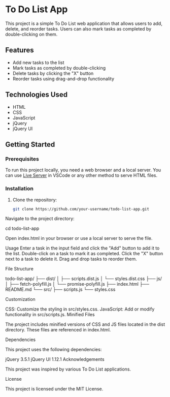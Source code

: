 # To Do List App

This project is a simple To Do List web application that allows users to add, delete, and reorder tasks. Users can also mark tasks as completed by double-clicking on them.

## Features

- Add new tasks to the list
- Mark tasks as completed by double-clicking
- Delete tasks by clicking the "X" button
- Reorder tasks using drag-and-drop functionality

## Technologies Used

- HTML
- CSS
- JavaScript
- jQuery
- jQuery UI

## Getting Started

### Prerequisites

To run this project locally, you need a web browser and a local server. You can use [Live Server](https://marketplace.visualstudio.com/items?itemName=ritwickdey.LiveServer) in VSCode or any other method to serve HTML files.

### Installation

1. Clone the repository:
   ```sh
   git clone https://github.com/your-username/todo-list-app.git
   ```

Navigate to the project directory:

cd todo-list-app

Open index.html in your browser or use a local server to serve the file.

Usage
Enter a task in the input field and click the "Add" button to add it to the list.
Double-click on a task to mark it as completed.
Click the "X" button next to a task to delete it.
Drag and drop tasks to reorder them.

File Structure

todo-list-app/
├── dist/
│ ├── scripts.dist.js
│ └── styles.dist.css
├── js/
│ ├── fetch-polyfill.js
│ └── promise-polyfill.js
├── index.html
├── README.md
└── src/
├── scripts.js
└── styles.css

Customization

CSS: Customize the styling in src/styles.css.
JavaScript: Add or modify functionality in src/scripts.js.
Minified Files

The project includes minified versions of CSS and JS files located in the dist directory. These files are referenced in index.html.

Dependencies

This project uses the following dependencies:

jQuery 3.5.1
jQuery UI 1.12.1
Acknowledgements

This project was inspired by various To Do List applications.

License

This project is licensed under the MIT License.
